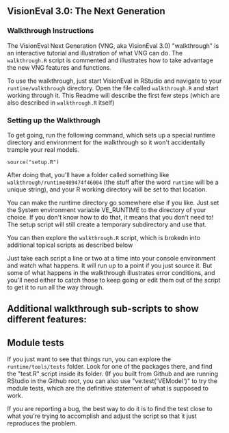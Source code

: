 ## VisionEval 3.0: The Next Generation

### Walkthrough Instructions

The VisionEval Next Generation (VNG, aka VisionEval 3.0) "walkthrough" is an interactive tutorial
and illustration of what VNG can do. The `walkthrough.R` script is commented and illustrates how to
take advantage the new VNG features and functions.

To use the walkthrough, just start VisionEval in RStudio and navigate to your `runtime/walkthrough`
directory. Open the file called `walkthrough.R` and start working through it. This Readme will
describe the first few steps (which are also described in `walkthrough.R` itself)

### Setting up the Walkthrough

To get going, run the following command, which sets up a special runtime directory and environment
for the walkthrough so it won't accidentally trample your real models.

```
source("setup.R")
```

After doing that, you'll have a folder called something like `walkthrough/runtime409474f46004` (the
stuff after the word `runtime` will be a unique string), and your R working directory will be
set to that location.

You can make the runtime directory go somewhere else if you like. Just set the System environment
variable VE_RUNTIME to the directory of your choice. If you don't know how to do that, it means
that you don't need to! The setup script will still create a temporary subdirectory and use that.

You can then explore the `walkthrough.R` script, which is brokedn into additional topical scripts as
described below

Just take each script a line or two at a time into your console environment and watch what happens.
It will run up to a point if you just source it. But some of what happens in the walkthrough
illustrates error conditions, and you'll need either to catch those to keep going or edit them out
of the script to get it to run all the way through.

## Additional walkthrough sub-scripts to show different features:



## Module tests

If you just want to see that things run, you can explore the `runtime/tools/tests` folder. Look for
one of the packages there, and find the "test.R" script inside its folder. (If you built from Github
and are running RStudio in the Github root, you can also use "ve.test('VEModel')" to try the module
tests, which are the definitive statement of what is supposed to work.

If you are reporting a bug, the best way to do it is to find the test close to what you're trying
to accomplish and adjust the script so that it just reproduces the problem.
